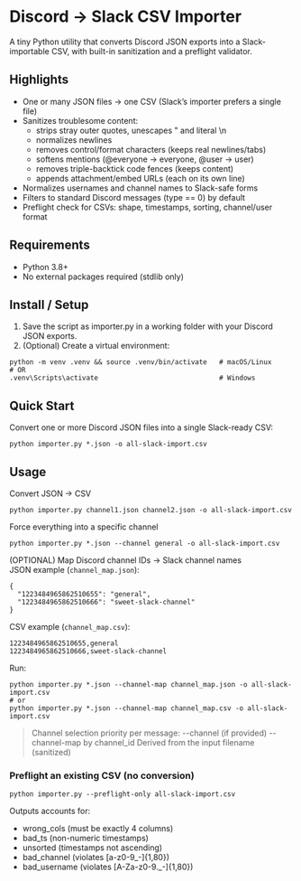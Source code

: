 # Discord → Slack CSV Importer

A tiny Python utility that converts Discord JSON exports into a Slack-importable CSV, with built-in sanitization and a preflight validator.

## Highlights

- One or many JSON files → one CSV (Slack’s importer prefers a single file)
- Sanitizes troublesome content:
  - strips stray outer quotes, unescapes \" and literal \n
  - normalizes newlines
  - removes control/format characters (keeps real newlines/tabs)
  - softens mentions (@everyone → everyone, @user → user)
  - removes triple-backtick code fences (keeps content)
  - appends attachment/embed URLs (each on its own line)
- Normalizes usernames and channel names to Slack-safe forms
- Filters to standard Discord messages (type == 0) by default
- Preflight check for CSVs: shape, timestamps, sorting, channel/user format

## Requirements
- Python 3.8+
- No external packages required (stdlib only)

## Install / Setup
1. Save the script as importer.py in a working folder with your Discord JSON exports.
2. (Optional) Create a virtual environment:
```
python -m venv .venv && source .venv/bin/activate   # macOS/Linux
# OR
.venv\Scripts\activate                              # Windows
```

## Quick Start
Convert one or more Discord JSON files into a single Slack-ready CSV:
```
python importer.py *.json -o all-slack-import.csv
```

## Usage
Convert JSON → CSV
```
python importer.py channel1.json channel2.json -o all-slack-import.csv
```
Force everything into a specific channel
```
python importer.py *.json --channel general -o all-slack-import.csv
```
(OPTIONAL) Map Discord channel IDs → Slack channel names<br>
JSON example (`channel_map.json`):
```
{
  "1223484965862510655": "general",
  "1223484965862510666": "sweet-slack-channel"
}
```
CSV example (`channel_map.csv`):
```
1223484965862510655,general
1223484965862510666,sweet-slack-channel
```
Run:
```
python importer.py *.json --channel-map channel_map.json -o all-slack-import.csv
# or
python importer.py *.json --channel-map channel_map.csv -o all-slack-import.csv
```

> Channel selection priority per message:
> --channel (if provided)
> --channel-map by channel_id
> Derived from the input filename (sanitized)

### Preflight an existing CSV (no conversion)
```
python importer.py --preflight-only all-slack-import.csv
```
Outputs accounts for:
- wrong_cols (must be exactly 4 columns)
- bad_ts (non-numeric timestamps)
- unsorted (timestamps not ascending)
- bad_channel (violates [a-z0-9_-]{1,80})
- bad_username (violates [A-Za-z0-9._-]{1,80})


